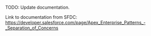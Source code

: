 TODO: Update documentation.

Link to documentation from SFDC: https://developer.salesforce.com/page/Apex_Enterprise_Patterns_-_Separation_of_Concerns
